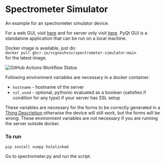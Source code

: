 # Spectrometer Simulator

An example for an spectrometer simulator device.

For a web GUI, visit [here](https://thing-control-panel.hololinked.dev/#https://examples.hololinked.dev/simulations/spectrometer/resources/wot-td)
and for server only visit [here](https://examples.hololinked.dev/simulations/spectrometer/resources/wot-td).
PyQt GUI is a standalone application that can be run on a local machine.

Docker image is available, just do: <br />
`docker pull ghcr.io/vigneshvsv/spectrometer-simulator:main` <br />
for the latest image.

![GitHub Actions Workflow Status](https://img.shields.io/github/actions/workflow/status/VigneshVSV/spectrometer-simulator/docker-publish.yml?label=Build%20Docker%20Image)


Following environment variables are necessary in a docker container:
- `hostname` - hostname of the server
- `ssl_used` - optional, pythonic evaluated as a boolean (satisfies if condition for any type) if your server has SSL setup 

These variables are necessary for the forms to be correctly generated in a [Thing Description](https://www.w3.org/TR/wot-thing-description11/) otherwise the device will still work, but the forms will be wrong. These environment variables are not necessary if you are running the server outside docker. 



### To run

`pip install numpy hololinked`

Go to spectrometer.py and run the script. 
